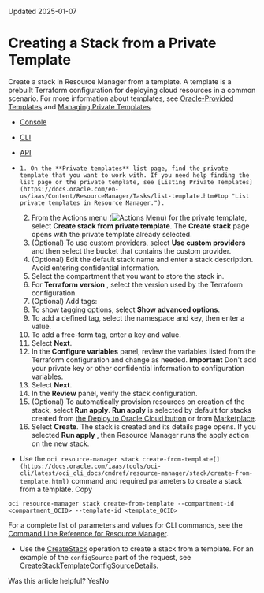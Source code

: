 Updated 2025-01-07
# Creating a Stack from a Private Template
Create a stack in Resource Manager from a template. A template is a prebuilt Terraform configuration for deploying cloud resources in a common scenario.
For more information about templates, see [Oracle-Provided Templates](https://docs.oracle.com/en-us/iaas/Content/ResourceManager/Reference/templates.htm#top "Review the Oracle-provided templates available for Resource Manager. A template is a prebuilt Terraform configuration for deploying cloud resources in a common scenario.") and [Managing Private Templates](https://docs.oracle.com/en-us/iaas/Content/ResourceManager/Tasks/managingprivatetemplates.htm#top "Reuse Terraform configurations using private templates in Resource Manager.").
  * [Console](https://docs.oracle.com/en-us/iaas/Content/ResourceManager/Tasks/create-stack-from-private-template.htm)
  * [CLI](https://docs.oracle.com/en-us/iaas/Content/ResourceManager/Tasks/create-stack-from-private-template.htm)
  * [API](https://docs.oracle.com/en-us/iaas/Content/ResourceManager/Tasks/create-stack-from-private-template.htm)


  *     1. On the **Private templates** list page, find the private template that you want to work with. If you need help finding the list page or the private template, see [Listing Private Templates](https://docs.oracle.com/en-us/iaas/Content/ResourceManager/Tasks/list-template.htm#top "List private templates in Resource Manager.").
    2. From the Actions menu (![Actions Menu](https://docs.oracle.com/en-us/iaas/Content/libraries/global-images/actions-menu.png)) for the private template, select **Create stack from private template**.
The **Create stack** page opens with the private template already selected.
    3. (Optional) To use [custom providers](https://docs.oracle.com/en-us/iaas/Content/ResourceManager/Tasks/update-stack-custom-providers.htm#top "Update a stack to fetch custom providers from Object Storage buckets."), select **Use custom providers** and then select the bucket that contains the custom provider.
    4. (Optional) Edit the default stack name and enter a stack description. Avoid entering confidential information.
    5. Select the compartment that you want to store the stack in.
    6. For **Terraform version** , select the version used by the Terraform configuration.
    7. (Optional) Add tags:
      1. To show tagging options, select **Show advanced options**.
      2. To add a defined tag, select the namespace and key, then enter a value.
      3. To add a free-form tag, enter a key and value.
    8. Select **Next**.
    9. In the **Configure variables** panel, review the variables listed from the Terraform configuration and change as needed.
**Important** Don't add your private key or other confidential information to configuration variables. 
    10. Select **Next**.
    11. In the **Review** panel, verify the stack configuration.
    12. (Optional) To automatically provision resources on creation of the stack, select **Run apply**.
**Run apply** is selected by default for stacks created from [the Deploy to Oracle Cloud button](https://docs.oracle.com/iaas/Content/ResourceManager/Tasks/deploybutton.htm#tocreatestack) or from [Marketplace](https://docs.oracle.com/iaas/Content/Marketplace/Tasks/launch_a_stack.htm).
    13. Select **Create**.
The stack is created and its details page opens.
If you selected **Run apply** , then Resource Manager runs the apply action on the new stack.
  * Use the `oci resource-manager stack create-from-template[](https://docs.oracle.com/iaas/tools/oci-cli/latest/oci_cli_docs/cmdref/resource-manager/stack/create-from-template.html)` command and required parameters to create a stack from a template.
Copy
```
oci resource-manager stack create-from-template --compartment-id <compartment_OCID> --template-id <template_OCID>
```

For a complete list of parameters and values for CLI commands, see the [Command Line Reference for Resource Manager](https://docs.oracle.com/iaas/tools/oci-cli/latest/oci_cli_docs/cmdref/resource-manager.html).
  * Use the [CreateStack](https://docs.oracle.com/iaas/api/#/en/resourcemanager/latest/Stack/CreateStack) operation to create a stack from a template.
For an example of the `configSource` part of the request, see [CreateStackTemplateConfigSourceDetails](https://docs.oracle.com/iaas/api/#/en/resourcemanager/latest/datatypes/CreateStackTemplateConfigSourceDetails).


Was this article helpful?
YesNo

